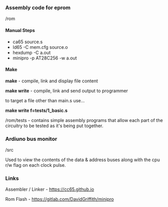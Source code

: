 ### Assembly code for eprom

/rom

#### Manual Steps

- ca65 source.s 
- ld65 -C mem.cfg source.o 
- hexdump -C a.out 
- minipro -p AT28C256 -w a.out 

#### Make

**make** - compile, link and display file content 

**make write** - compile, link and send output to programmer 

to target a file other than main.s use... 

**make write f=tests/1_basic.s**

/rom/tests - contains simple assembly programs that allow each part of the circuitry to be tested as it's being put together.

### Ardiuno bus monitor 

/src

Used to view the contents of the data & address buses along with the cpu r/w flag on each clock pulse.


### Links 

Assembler / Linker - https://cc65.github.io

Rom Flash - https://gitlab.com/DavidGriffith/minipro